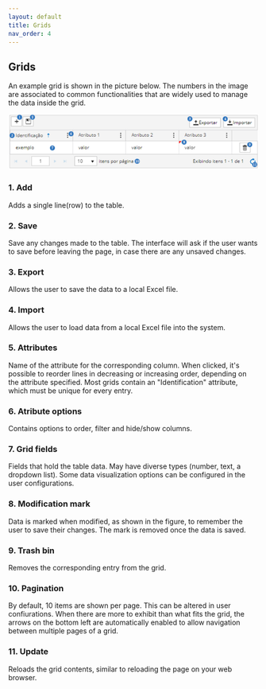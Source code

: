 ```yaml
---
layout: default
title: Grids
nav_order: 4
---
```


## Grids

An example grid is shown in the picture below. The numbers in the image are associated to common functionalities that are widely used to manage the data inside the grid.

<div style="text-align:center">
    <img src="images/grid_numbers.png"/>
</div>

### 1. Add
Adds a single line(row) to the table.

### 2. Save
Save any changes made to the table. The interface will ask if the user wants to save before leaving the page, in case there are any unsaved changes.

### 3. Export
Allows the user to save the data to a local Excel file.

### 4. Import
Allows the user to load data from a local Excel file into the system.

### 5. Attributes
Name of the attribute for the corresponding column. When clicked, it's possible to reorder lines in decreasing or increasing order, depending on the attribute specified. Most grids contain an "Identification" attribute, which must be unique for every entry.

### 6. Atribute options
Contains options to order, filter and hide/show columns.

### 7. Grid fields
Fields that hold the table data. May have diverse types (number, text, a dropdown list). Some data visualization options can be configured in the user configurations.

### 8. Modification mark
Data is marked when modified, as shown in the figure, to remember the user to save their changes. The mark is removed once the data is saved.

### 9. Trash bin
Removes the corresponding entry from the grid.

### 10. Pagination
By default, 10 items are shown per page. This can be altered in user confiurations. When there are more to exhibit than what fits the grid, the arrows on the bottom left are automatically enabled to allow navigation between multiple pages of a grid.

### 11. Update
Reloads the grid contents, similar to reloading the page on your web browser.
